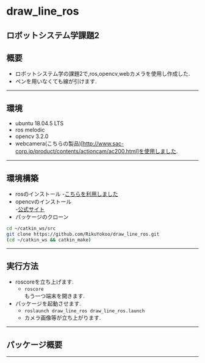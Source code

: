 # draw_line_ros
ロボットシステム学課題2
---
## 概要  
- ロボットシステム学の課題2で,ros,opencv,webカメラを使用し作成した.  
- ペンを用いなくても線が引けます.
---
## 環境  
- ubuntu 18.04.5 LTS  
- ros melodic
- opencv 3.2.0  
- webcamera(こちらの製品)[http://www.sac-corp.jp/product/contents/actioncam/ac200.html]を使用しました.  
---
## 環境構築  
- rosのインストール
  -[こちらを利用しました](https://github.com/ryuichiueda/ros_setup_scripts_Ubuntu18.04_desktop)  
- opencvのインストール  
  -[公式サイト](https://opencv.org/)  
- パッケージのクローン
```sh
cd ~/catkin_ws/src  
git clone https://github.com/RikuYokoo/draw_line_ros.git  
(cd ~/catkin_ws && catkin_make)  
```
---
## 実行方法
- roscoreを立ち上げます.
  - `roscore`  
もう一つ端末を開きます.  
- パッケージを起動させます.
  - `roslaunch draw_line_ros draw_line_ros.launch`  
  - カメラ画像等が立ち上がります.  
---
## パッケージ概要
---
